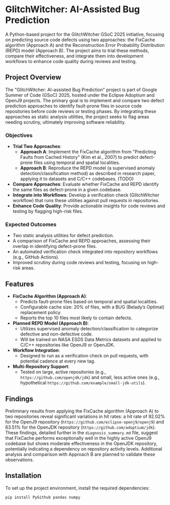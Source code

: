 # GlitchWitcher: AI-Assisted Bug Prediction
A Python-based project for the GlitchWitcher GSoC 2025 initiative, focusing on predicting source code defects using two approaches: the FixCache algorithm (Approach A) and the Reconstruction Error Probability Distribution (REPD) model (Approach B). The project aims to trial these methods, compare their effectiveness, and integrate them into development workflows to enhance code quality during reviews and testing.

## Project Overview
The "GlitchWitcher: AI-assisted Bug Prediction" project is part of Google Summer of Code (GSoC) 2025, hosted under the Eclipse Adoptium and OpenJ9 projects. The primary goal is to implement and compare two defect prediction approaches to identify fault-prone files in source code repositories before code reviews or testing phases. By integrating these approaches as static analysis utilities, the project seeks to flag areas needing scrutiny, ultimately improving software reliability.

### Objectives
- **Trial Two Approaches**:
  - **Approach A**: Implement the FixCache algorithm from "Predicting Faults from Cached History" (Kim et al., 2007) to predict defect-prone files using temporal and spatial localities.
  - **Approach B**: Reproduce the REPD model (a supervised anomaly detection/classification method) as described in research paper, applying it to datasets and C/C++ codebases. (TODO)
- **Compare Approaches**: Evaluate whether FixCache and REPD identify the same files as defect-prone in a given codebase.
- **Integrate into Workflows**: Develop a verification check (GlitchWitcher workflow) that runs these utilities against pull requests in repositories.
- **Enhance Code Quality**: Provide actionable insights for code reviews and testing by flagging high-risk files.

### Expected Outcomes
- Two static analysis utilities for defect prediction.
- A comparison of FixCache and REPD approaches, assessing their overlap in identifying defect-prone files.
- An automated verification check integrated into repository workflows (e.g., GitHub Actions).
- Improved scrutiny during code reviews and testing, focusing on high-risk areas.

## Features
- **FixCache Algorithm (Approach A)**:
  - Predicts fault-prone files based on temporal and spatial localities.
  - Configurable cache size: 20% of files, with a BUG (Belady’s Optimal) replacement policy.
  - Reports the top 10 files most likely to contain defects.
- **Planned REPD Model (Approach B)**:
  - Utilizes supervised anomaly detection/classification to categorize defective and non-defective code.
  - Will be trained on NASA ESDS Data Metrics datasets and applied to C/C++ repositories like OpenJ9 or OpenJDK.
- **Workflow Integration**:
  - Designed to run as a verification check on pull requests, with potential cadence at every new tag.
- **Multi-Repository Support**:
  - Tested on large, active repositories (e.g., `https://github.com/openjdk/jdk`) and small, less active ones (e.g., hypothetical `https://github.com/example/small-jdk-utils`).

## Findings
Preliminary results from applying the FixCache algorithm (Approach A) to two repositories reveal significant variations in hit rates: a hit rate of 92.02% for the OpenJ9 repository (`https://github.com/eclipse-openj9/openj9`) and 63.51% for the OpenJDK repository (`https://github.com/adoptium/jdk`). These findings, detailed further in the `diagnosis_summary.md` file, suggest that FixCache performs exceptionally well in the highly active OpenJ9 codebase but shows moderate effectiveness in the OpenJDK repository, potentially indicating a dependency on repository activity levels. Additional analysis and comparison with Approach B are planned to validate these observations.

## Installation
To set up the project environment, install the required dependencies:

```bash
pip install PyGithub pandas numpy
